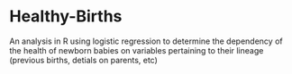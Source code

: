 # Healthy-Births
An analysis in R using logistic regression to determine the dependency of the health of newborn babies 
on variables pertaining to their lineage (previous births, detials on parents, etc)
